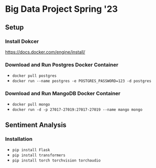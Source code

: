 # Big Data Project Spring '23
## Setup
### Install Dokcer
https://docs.docker.com/engine/install/

### Download and Run Postgres Docker Container
- `docker pull postgres`
- `docker run --name postgres -e POSTGRES_PASSWORD=123 -d postgres`

### Download and Run MangoDB Docker Container
- `docker pull mongo`
- `docker run -d -p 27017-27019:27017-27019 --name mango mongo`


## Sentiment Analysis
### Installation
- `pip install Flask`
- `pip install transformers`
- `pip install torch torchvision torchaudio`



